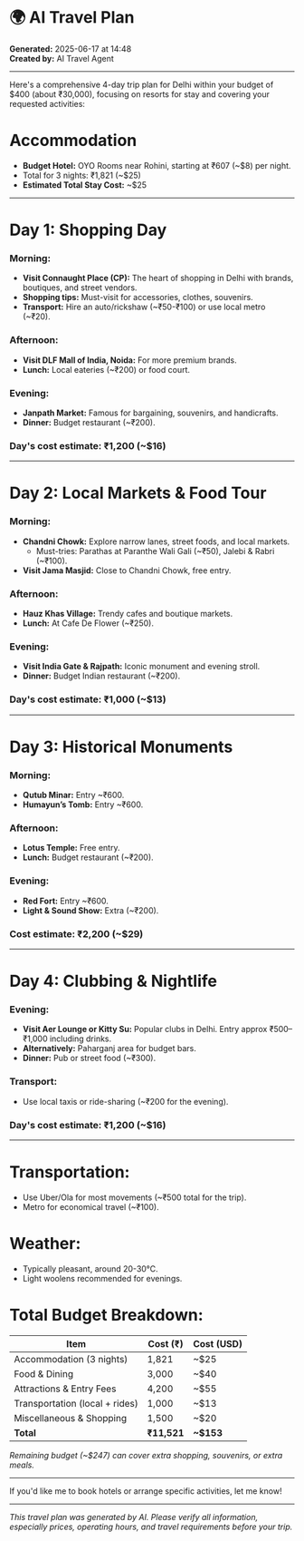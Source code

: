 # 🌍 AI Travel Plan

**Generated:** 2025-06-17 at 14:48  
**Created by:** AI Travel Agent

---

Here's a comprehensive 4-day trip plan for Delhi within your budget of $400 (about ₹30,000), focusing on resorts for stay and covering your requested activities:

# Accommodation
- **Budget Hotel:** OYO Rooms near Rohini, starting at ₹607 (~$8) per night.
- Total for 3 nights: ₹1,821 (~$25)
- **Estimated Total Stay Cost:** ~$25

---

# Day 1: Shopping Day
### Morning:
- **Visit Connaught Place (CP):** The heart of shopping in Delhi with brands, boutiques, and street vendors.
- **Shopping tips:** Must-visit for accessories, clothes, souvenirs.
- **Transport:** Hire an auto/rickshaw (~₹50-₹100) or use local metro (~₹20).

### Afternoon:
- **Visit DLF Mall of India, Noida:** For more premium brands.
- **Lunch:** Local eateries (~₹200) or food court.

### Evening:
- **Janpath Market:** Famous for bargaining, souvenirs, and handicrafts.
- **Dinner:** Budget restaurant (~₹200).

### Day's cost estimate: ₹1,200 (~$16)

---

# Day 2: Local Markets & Food Tour
### Morning:
- **Chandni Chowk:** Explore narrow lanes, street foods, and local markets.
  - Must-tries: Parathas at Paranthe Wali Gali (~₹50), Jalebi & Rabri (~₹100).
- **Visit Jama Masjid:** Close to Chandni Chowk, free entry.

### Afternoon:
- **Hauz Khas Village:** Trendy cafes and boutique markets.
- **Lunch:** At Cafe De Flower (~₹250).

### Evening:
- **Visit India Gate & Rajpath:** Iconic monument and evening stroll.
- **Dinner:** Budget Indian restaurant (~₹200).

### Day's cost estimate: ₹1,000 (~$13)

---

# Day 3: Historical Monuments
### Morning:
- **Qutub Minar:** Entry ~₹600.
- **Humayun’s Tomb:** Entry ~₹600.

### Afternoon:
- **Lotus Temple:** Free entry.
- **Lunch:** Budget restaurant (~₹200).

### Evening:
- **Red Fort:** Entry ~₹600.
- **Light & Sound Show:** Extra (~₹200).

### Cost estimate: ₹2,200 (~$29)

---

# Day 4: Clubbing & Nightlife
### Evening:
- **Visit Aer Lounge or Kitty Su:** Popular clubs in Delhi. Entry approx ₹500–₹1,000 including drinks.
- **Alternatively:** Paharganj area for budget bars.
- **Dinner:** Pub or street food (~₹300).

### Transport:
- Use local taxis or ride-sharing (~₹200 for the evening).

### Day's cost estimate: ₹1,200 (~$16)

---

# Transportation:
- Use Uber/Ola for most movements (~₹500 total for the trip).
- Metro for economical travel (~₹100).

# Weather:
- Typically pleasant, around 20-30°C.
- Light woolens recommended for evenings.

# Total Budget Breakdown:
| Item                           | Cost (₹)        | Cost (USD)   |
|------------------------------|--------------|--------------|
| Accommodation (3 nights)       | 1,821        | ~$25         |
| Food & Dining                  | 3,000        | ~$40         |
| Attractions & Entry Fees       | 4,200        | ~$55         |
| Transportation (local + rides) | 1,000        | ~$13         |
| Miscellaneous & Shopping       | 1,500        | ~$20         |
| **Total**                       | **₹11,521** | **~$153**    |

*Remaining budget (~$247) can cover extra shopping, souvenirs, or extra meals.*

---

If you'd like me to book hotels or arrange specific activities, let me know!

---

*This travel plan was generated by AI. Please verify all information, especially prices, operating hours, and travel requirements before your trip.*

